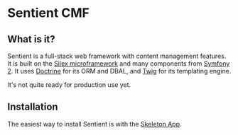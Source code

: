 Sentient CMF
============

What is it?
-----------
Sentient is a full-stack web framework with content management features. It is built on the [Silex microframework](http://silex.sensiolabs.org) and many components from [Symfony 2](http://symfony.com/). It uses [Doctrine](http://www.doctrine-project.org/) for its ORM and DBAL, and [Twig](http://twig.sensiolabs.org/) for its templating engine.

It's not quite ready for production use yet.

Installation
------------
The easiest way to install Sentient is with the [Skeleton App](https://github.com/mikegibson/sentient-app).
